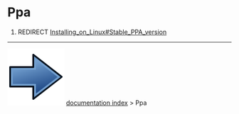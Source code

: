 # Ppa
1.  REDIRECT [Installing_on_Linux#Stable_PPA_version](Installing_on_Linux#Stable_PPA_version.md)



---
![](images/Button_right.svg) [documentation index](../README.md) > Ppa
